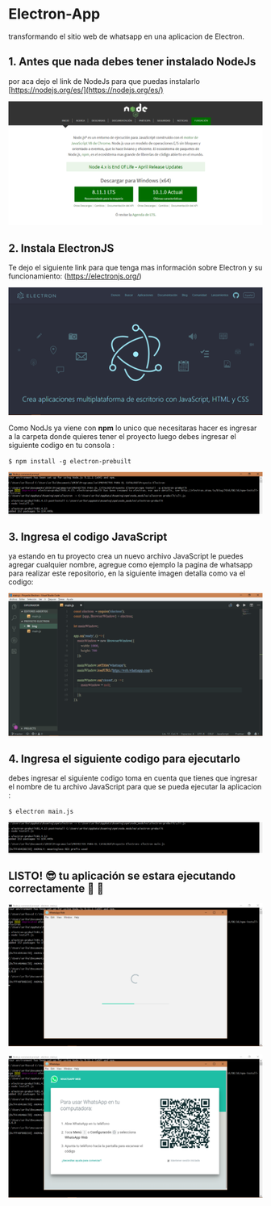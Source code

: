 # Electron-App
transformando el sitio web de whatsapp en una aplicacion de Electron. 



## 1. Antes que nada debes tener instalado NodeJs
por aca dejo el link de NodeJs para que puedas instalarlo [https://nodejs.org/es/](https://nodejs.org/es/)


![](/img/5.png)


## 2. Instala ElectronJS
Te dejo el siguiente link para que tenga mas información sobre Electron y su funcionamiento: (https://electronjs.org/)

![](/img/6.png)

Como NodJs ya viene con **npm** lo unico que necesitaras hacer es ingresar a la carpeta donde quieres tener el proyecto luego
debes ingresar el siguiente codigo en tu consola :

`$ npm install -g electron-prebuilt`


![](/img/1.png)



## 3. Ingresa el codigo JavaScript

ya estando en tu proyecto crea un nuevo archivo JavaScript le puedes agregar cualquier nombre, agregue como ejemplo la pagina de whatsapp
para realizar este repositorio, en la siguiente imagen detalla como va el codigo:


![](/img/7.png)


## 4. Ingresa el siguiente codigo para ejecutarlo

debes ingresar el siguiente codigo toma en cuenta que tienes que ingresar el nombre de tu archivo JavaScript para que se pueda ejecutar la aplicacion :

`$ electron main.js`

![](/img/2.png)



## LISTO! :sunglasses:  tu aplicación se estara ejecutando correctamente :raised_hands: :muscle:

![](/img/3.png)


![](/img/4.png)




